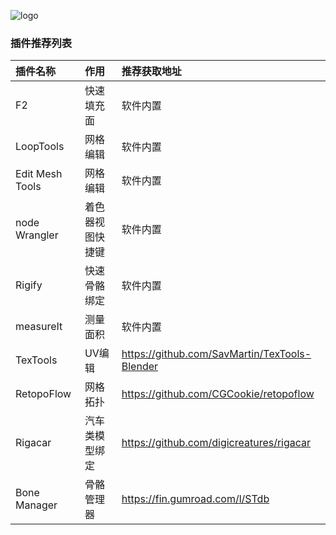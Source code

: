 ![logo](./images/blender_logo.png)
### 插件推荐列表
|插件名称|作用|推荐获取地址
|:-|:-|:-
|F2|快速填充面|软件内置
|LoopTools|网格编辑|软件内置
|Edit Mesh Tools|网格编辑|软件内置
|node Wrangler|着色器视图快捷键|软件内置
|Rigify|快速骨骼绑定|软件内置
|measureIt|测量面积|软件内置
|TexTools|UV编辑|https://github.com/SavMartin/TexTools-Blender
|RetopoFlow|网格拓扑|https://github.com/CGCookie/retopoflow
|Rigacar|汽车类模型绑定|https://github.com/digicreatures/rigacar    
|Bone Manager|骨骼管理器|https://fin.gumroad.com/l/STdb